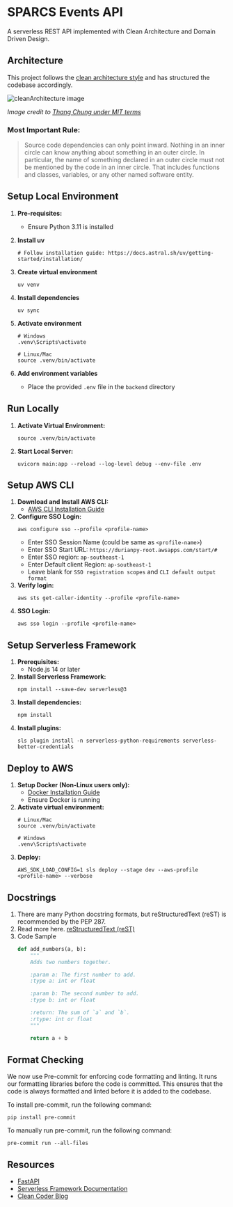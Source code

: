 # SPARCS Events API

A serverless REST API implemented with Clean Architecture and Domain Driven Design.

## Architecture

This project follows the [clean architecture style](http://blog.thedigitalcatonline.com/blog/2016/11/14/clean-architectures-in-python-a-step-by-step-example/) and has structured the codebase accordingly.

![cleanArchitecture image](https://cdn-images-1.medium.com/max/1600/1*B7LkQDyDqLN3rRSrNYkETA.jpeg)

_Image credit to [Thang Chung under MIT terms](https://github.com/thangchung/blog-core)_

### Most Important Rule:

> Source code dependencies can only point inward. Nothing in an inner circle can know anything about something in an outer circle. In particular, the name of something declared in an outer circle must not be mentioned by the code in an inner circle. That includes functions and classes, variables, or any other named software entity.

## Setup Local Environment

1. **Pre-requisites:**
   - Ensure Python 3.11 is installed

2. **Install uv**
   ```shell
   # Follow installation guide: https://docs.astral.sh/uv/getting-started/installation/
   ```

3. **Create virtual environment**
   ```shell
   uv venv
   ```

4. **Install dependencies**
   ```shell
   uv sync
   ```

5. **Activate environment**
   ```shell
   # Windows
   .venv\Scripts\activate
   
   # Linux/Mac
   source .venv/bin/activate
   ```

6. **Add environment variables**
   - Place the provided `.env` file in the `backend` directory

## Run Locally

1. **Activate Virtual Environment:**
   ```shell
   source .venv/bin/activate
   ```

2. **Start Local Server:**
   ```shell
   uvicorn main:app --reload --log-level debug --env-file .env
   ```

## Setup AWS CLI
1. **Download and Install AWS CLI:**
   - [AWS CLI Installation Guide](https://docs.aws.amazon.com/cli/latest/userguide/getting-started-install.html)
2. **Configure SSO Login:**
   ```shell
   aws configure sso --profile <profile-name>
   ```
   - Enter SSO Session Name (could be same as `<profile-name>`)
   - Enter SSO Start URL: `https://durianpy-root.awsapps.com/start/#`
   - Enter SSO region: `ap-southeast-1`
   - Enter Default client Region: `ap-southeast-1`
   - Leave blank for `SSO registration scopes` and `CLI default output format`
3. **Verify login:**
   ```shell
   aws sts get-caller-identity --profile <profile-name>
   ```
4. **SSO Login:**
   ```shell
   aws sso login --profile <profile-name>
   ```

## Setup Serverless Framework
1. **Prerequisites:**
   - Node.js 14 or later
2. **Install Serverless Framework:**
   ```shell
   npm install --save-dev serverless@3
   ```
3. **Install dependencies:**
   ```shell
   npm install
   ```
4. **Install plugins:**
   ```shell
   sls plugin install -n serverless-python-requirements serverless-better-credentials
   ```

## Deploy to AWS
1. **Setup Docker (Non-Linux users only):**
   - [Docker Installation Guide](https://docs.docker.com/engine/install)
   - Ensure Docker is running
2. **Activate virtual environment:**
   ```shell
   # Linux/Mac
   source .venv/bin/activate
   
   # Windows
   .venv\Scripts\activate
   ```
3. **Deploy:**
   ```shell
   AWS_SDK_LOAD_CONFIG=1 sls deploy --stage dev --aws-profile <profile-name> --verbose
   ```

## Docstrings
1. There are many Python docstring formats, but reStructuredText (reST) is recommended by the PEP 287.
2. Read more here. [reStructuredText (reST)](http://daouzli.com/blog/docstring.html#restructuredtext)
3. Code Sample
   ```python
   def add_numbers(a, b):
       """
       Adds two numbers together.

       :param a: The first number to add.
       :type a: int or float

       :param b: The second number to add.
       :type b: int or float

       :return: The sum of `a` and `b`.
       :rtype: int or float
       """

       return a + b
   ```

## Format Checking
We now use Pre-commit for enforcing code formatting and linting. It runs our formatting libraries before the code is committed. This ensures that the code is always formatted and linted before it is added to the codebase.

To install pre-commit, run the following command:
```shell
pip install pre-commit
```

To manually run pre-commit, run the following command:
```shell
pre-commit run --all-files
```

## Resources

- [FastAPI](https://fastapi.tiangolo.com/)
- [Serverless Framework Documentation](https://www.serverless.com/framework/docs)
- [Clean Coder Blog](https://blog.cleancoder.com/uncle-bob/2012/08/13/the-clean-architecture.html)

